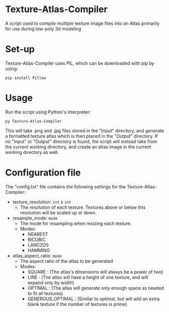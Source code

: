 # Texture-Atlas-Compiler
A script used to compile multiple texture image files into an Atlas primarily for use during low-poly 3d modeling

# Set-up
Texture-Atlas-Compiler uses PIL, which can be downloaded with pip by using:
  ```
  pip install Pillow
  ```

# Usage
Run the script using Python's interpreter:
  ```
  py Texture-Atlas-Compiler
  ```
This will take .png and .jpg files stored in the "Input" directory, and generate a formatted texture atlas which is then placed in the "Output" directory. If no "Input" or "Output" directory is found, the script will instead take from the current working directory, and create an atlas image in the current working directory as well.

# Configuration file
The "config.txt" file contains the following settings for the Texture-Atlas-Compiler:
  - texture_resolution: `int` x `int`
    - The resolution of each texture. Textures above or below this resolution will be scaled up or down.  
  - resample_mode: `mode`
    - The mode for resampling when resizing each texture.
    - Modes: 
    	- NEAREST 
    	- BICUBIC 
    	- LANCZOS 
    	- HAMMING 
  - atlas_aspect_ratio: `mode`
	- The aspect ratio of the atlas to be generated
	- Modes:
		- SQUARE : (The atlas's dimensions will always be a power of two)
		- LINE : (The atlas will have a height of one texture, and will expand only by width)
		- OPTIMAL : (The atlas will generate only enough space as needed to fit all textures)
		- GENEROUS_OPTIMAL : (Similar to optimal, but will add an extra blank texture if the number of textures is prime)
